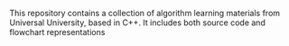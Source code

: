 This repository contains a collection of algorithm learning materials from Universal University, based in C++. It includes both source code and flowchart representations
